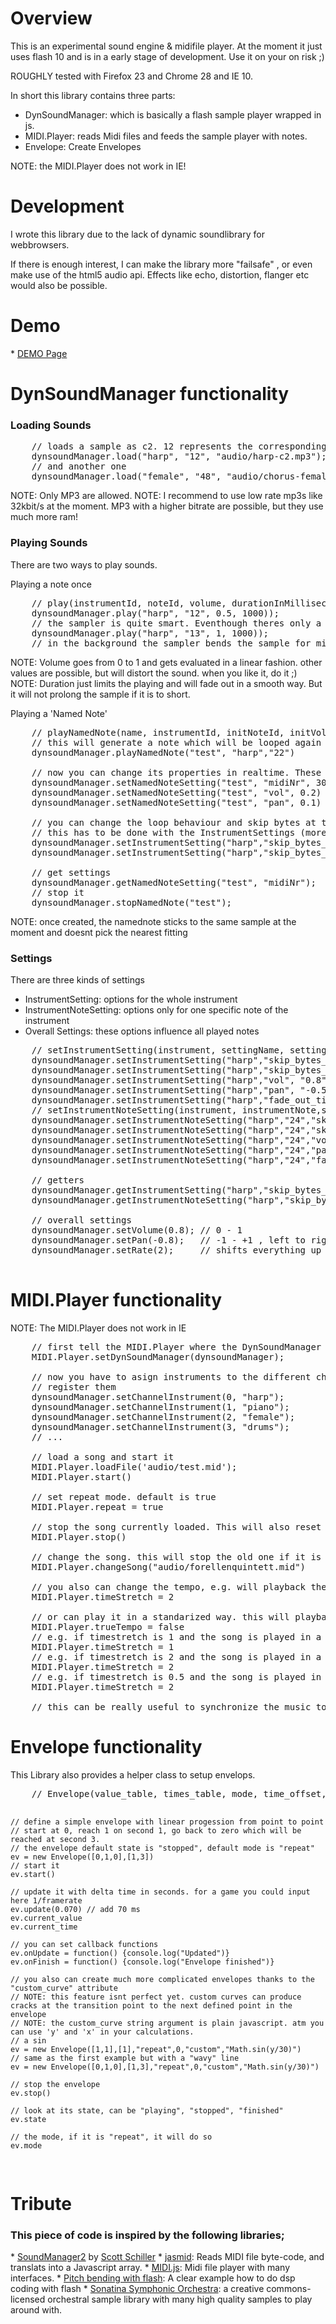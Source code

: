 <h1> Overview </h1>
This is an experimental sound engine & midifile player.
At the moment it just uses flash 10 and is in a early stage of development.
Use it on your on risk ;)

ROUGHLY tested with Firefox 23 and Chrome 28 and IE 10.

In short this library contains three parts:
* DynSoundManager: which is basically a flash sample player wrapped in js.
* MIDI.Player: reads Midi files and feeds the sample player with notes.
* Envelope: Create Envelopes

NOTE: the MIDI.Player does not work in IE! 

<h1> Development </h1>
I wrote this library due to the lack of dynamic soundlibrary for webbrowsers.
	
If there is enough interest, I can make the library more "failsafe" , or even make use of the html5 audio api.
Effects like echo, distortion, flanger etc would also be possible.
	
<h1> Demo </h1>
* <a href="https://tuxli.ch/ld26/00_DynSoundManager/test_web_app/">DEMO Page</a>

<h1> DynSoundManager functionality </h1>
<h3>Loading Sounds</h3>
<pre>
	// loads a sample as c2. 12 represents the corresponding midi note.
	dynsoundManager.load("harp", "12", "audio/harp-c2.mp3");
	// and another one
	dynsoundManager.load("female", "48", "audio/chorus-female-c5.mp3");
</pre>
NOTE: Only MP3 are allowed.
NOTE: I recommend to use low rate mp3s like 32kbit/s at the moment. MP3 with a higher bitrate are possible, but they use much more ram!

<h3>Playing Sounds</h3>
There are two ways to play sounds.

Playing a note once
<pre>
	// play(instrumentId, noteId, volume, durationInMilliseconds)
	dynsoundManager.play("harp", "12", 0.5, 1000)); 
	// the sampler is quite smart. Eventhough theres only a sample loaded for midinote 12 you can do this:
	dynsoundManager.play("harp", "13", 1, 1000)); 
	// in the background the sampler bends the sample for midinote 12 to midinote 13.
</pre>
NOTE: Volume goes from 0 to 1 and gets evaluated in a linear fashion. other values are possible, but will distort the sound. when you like it, do it ;)
NOTE: Duration just limits the playing and will fade out in a smooth way. But it will not prolong the sample if it is to short.

Playing a 'Named Note'
<pre>
	// playNamedNote(name, instrumentId, initNoteId, initVolume)
	// this will generate a note which will be looped again and again.
	dynsoundManager.playNamedNote("test", "harp","22")
	
	// now you can change its properties in realtime. These are your options
	dynsoundManager.setNamedNoteSetting("test", "midiNr", 30)
	dynsoundManager.setNamedNoteSetting("test", "vol", 0.2) // goes from  0 to 1
	dynsoundManager.setNamedNoteSetting("test", "pan", 0.1) // goes from -1 to +
	
	// you can change the loop behaviour and skip bytes at the start and end
	// this has to be done with the InstrumentSettings (more about settings you can read below)
	dynsoundManager.setInstrumentSetting("harp","skip_bytes_at_start", "5000")
	dynsoundManager.setInstrumentSetting("harp","skip_bytes_at_end", "3000")

	// get settings
	dynsoundManager.getNamedNoteSetting("test", "midiNr");
	// stop it 
	dynsoundManager.stopNamedNote("test");
</pre>
NOTE: once created, the namednote sticks to the same sample at the moment and doesnt pick the nearest fitting

<h3>Settings</h3>

There are three kinds of settings
 * InstrumentSetting: options for the whole instrument
 * InstrumentNoteSetting: options only for one specific note of the instrument
 * Overall Settings: these options influence all played notes
 <pre>
	// setInstrumentSetting(instrument, settingName, settingValue);
 	dynsoundManager.setInstrumentSetting("harp","skip_bytes_at_start", "5000")
	dynsoundManager.setInstrumentSetting("harp","skip_bytes_at_end", "3000")
	dynsoundManager.setInstrumentSetting("harp","vol", "0.8") // 0 - 1 recommended
	dynsoundManager.setInstrumentSetting("harp","pan", "-0.5") // -1 - +1
	dynsoundManager.setInstrumentSetting("harp","fade_out_time", "5000") // in ms, only effects notes with a duration shorter then the sample used
	// setInstrumentNoteSetting(instrument, instrumentNote,settingName, settingValue);
	dynsoundManager.setInstrumentNoteSetting("harp","24","skip_bytes_at_start", "5000")
	dynsoundManager.setInstrumentNoteSetting("harp","24","skip_bytes_at_end", "3000")
	dynsoundManager.setInstrumentNoteSetting("harp","24","vol", "0.5") // 0 - 1 recommended
	dynsoundManager.setInstrumentNoteSetting("harp","24","pan", "+0.8") // -1 - +1
	dynsoundManager.setInstrumentNoteSetting("harp","24","fade_out_time", "5000") // in ms, only effects notes with a duration shorter then the sample used
	
	// getters
	dynsoundManager.getInstrumentSetting("harp","skip_bytes_at_end")
	dynsoundManager.getInstrumentNoteSetting("harp","skip_bytes_at_end")
	
	// overall settings
	dynsoundManager.setVolume(0.8); // 0 - 1
	dynsoundManager.setPan(-0.8);   // -1 - +1 , left to right
	dynsoundManager.setRate(2);     // shifts everything up or down. e.g. 2 would shift everything one octave up, 0.5 one octave down
 </pre>

<h1> MIDI.Player functionality </h1>


NOTE: The MIDI.Player does not work in IE

<pre>
	// first tell the MIDI.Player where the DynSoundManager is
	MIDI.Player.setDynSoundManager(dynsoundManager);
	
	// now you have to asign instruments to the different channels
	// register them
	dynsoundManager.setChannelInstrument(0, "harp");
	dynsoundManager.setChannelInstrument(1, "piano");
	dynsoundManager.setChannelInstrument(2, "female");
	dynsoundManager.setChannelInstrument(3, "drums");
	// ...
	
	// load a song and start it
	MIDI.Player.loadFile('audio/test.mid');
	MIDI.Player.start()
	
	// set repeat mode. default is true
	MIDI.Player.repeat = true
	
	// stop the song currently loaded. This will also reset it back to start
	MIDI.Player.stop()
	
	// change the song. this will stop the old one if it is playing
	MIDI.Player.changeSong("audio/forellenquintett.mid")
	
	// you also can change the tempo, e.g. will playback the file with half the tempo
	MIDI.Player.timeStretch = 2
	
	// or can play it in a standarized way. this will playback the song without the tempochanges defined in the midi file.
	MIDI.Player.trueTempo = false
	// e.g. if timestretch is 1 and the song is played in a standardized fashion, the bpm will be 60
	MIDI.Player.timeStretch = 1
	// e.g. if timestretch is 2 and the song is played in a standardized fashion, the bpm will be 30
	MIDI.Player.timeStretch = 2
	// e.g. if timestretch is 0.5 and the song is played in a standardized fashion, the bpm will be 120
	MIDI.Player.timeStretch = 2
	
	// this can be really useful to synchronize the music to e.g. a game / game element etcetc.	
</pre>

<h1> Envelope functionality </h1>
	This Library also provides a helper class to setup envelops.
<pre>
	// Envelope(value_table, times_table, mode, time_offset, curve, custom_curve, custom_start, custom_end)
	
	// define a simple envelope with linear progession from point to point
	// start at 0, reach 1 on second 1, go back to zero which will be reached at second 3.
	// the envelope default state is "stopped", default mode is "repeat"
	ev = new Envelope([0,1,0],[1,3])
	// start it
	ev.start()
	
	// update it with delta time in seconds. for a game you could input here 1/framerate
	ev.update(0.070) // add 70 ms
	ev.current_value
	ev.current_time
	
	// you can set callback functions
	ev.onUpdate = function() {console.log("Updated")}
	ev.onFinish = function() {console.log("Envelope finished")}
	
	// you also can create much more complicated envelopes thanks to the "custom_curve" attribute
	// NOTE: this feature isnt perfect yet. custom curves can produce cracks at the transition point to the next defined point in the envelope
	// NOTE: the custom_curve string argument is plain javascript. atm you can use 'y' and 'x' in your calculations.
	// a sin 
	ev = new Envelope([1,1],[1],"repeat",0,"custom","Math.sin(y/30)")
	// same as the first example but with a "wavy" line
	ev = new Envelope([0,1,0],[1,3],"repeat",0,"custom","Math.sin(y/30)")

	// stop the envelope
	ev.stop()
	
	// look at its state, can be "playing", "stopped", "finished"
	ev.state
	
	// the mode, if it is "repeat", it will do so
	ev.mode
</pre>

<h1> Tribute </h1>
 <h3>This piece of code is inspired by the following libraries;</h3>
* <a href="http://www.schillmania.com/projects/soundmanager2/">SoundManager2</a> by <a href="http://schillmania.com">Scott Schiller</a>
* <a href="https://github.com/gasman/jasmid">jasmid</a>: Reads MIDI file byte-code, and translats into a Javascript array.
* <a href="https://github.com/mudcube/MIDI.js/">MIDI.js</a>: Midi file player with many interfaces.
* <a href="http://blog.andre-michelle.com/2009/pitch-mp3/">Pitch bending with flash</a>: A clear example how to do dsp coding with flash
* <a href="http://sso.mattiaswestlund.net/">Sonatina Symphonic Orchestra</a>:  a creative commons-licensed orchestral sample library with many high quality samples to play around with.


